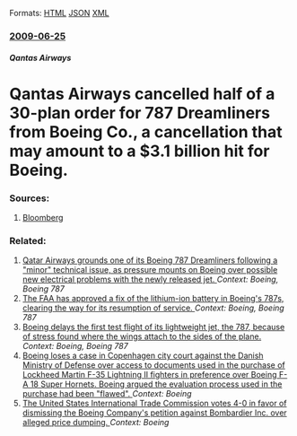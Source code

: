 
Formats: [HTML](/news/2009/06/25/qantas-airways-cancelled-half-of-a-30-plan-order-for-787-dreamliners-from-boeing-co-a-cancellation-that-may-amount-to-a-3-1-billion-hit.html)  [JSON](/news/2009/06/25/qantas-airways-cancelled-half-of-a-30-plan-order-for-787-dreamliners-from-boeing-co-a-cancellation-that-may-amount-to-a-3-1-billion-hit.json)  [XML](/news/2009/06/25/qantas-airways-cancelled-half-of-a-30-plan-order-for-787-dreamliners-from-boeing-co-a-cancellation-that-may-amount-to-a-3-1-billion-hit.xml)  

### [2009-06-25](/news/2009/06/25/index.md)

##### Qantas Airways
#  Qantas Airways cancelled half of a 30-plan order for 787 Dreamliners from Boeing Co., a cancellation that may amount to a $3.1 billion hit for Boeing. 




### Sources:

1. [Bloomberg](https://www.bloomberg.com/apps/news?pid=20601081&sid=a4c2a8yjSRhU)

### Related:

1. [Qatar Airways grounds one of its Boeing 787 Dreamliners following a "minor" technical issue, as pressure mounts on Boeing over possible new electrical problems with the newly released jet. ](/news/2013/07/26/qatar-airways-grounds-one-of-its-boeing-787-dreamliners-following-a-minor-technical-issue-as-pressure-mounts-on-boeing-over-possible-new.md) _Context: Boeing, Boeing 787_
2. [The FAA has approved a fix of the lithium-ion battery in Boeing's 787s, clearing the way for its resumption of service. ](/news/2013/04/19/the-faa-has-approved-a-fix-of-the-lithium-ion-battery-in-boeing-s-787s-clearing-the-way-for-its-resumption-of-service.md) _Context: Boeing, Boeing 787_
3. [ Boeing delays the first test flight of its lightweight jet, the 787, because of stress found where the wings attach to the sides of the plane. ](/news/2009/06/23/boeing-delays-the-first-test-flight-of-its-lightweight-jet-the-787-because-of-stress-found-where-the-wings-attach-to-the-sides-of-the-pla.md) _Context: Boeing, Boeing 787_
4. [Boeing loses a case in Copenhagen city court against the Danish Ministry of Defense over access to documents used in the purchase of Lockheed Martin F-35 Lightning II fighters in preference over Boeing F-A 18 Super Hornets. Boeing argued the evaluation process used in the purchase had been "flawed". ](/news/2018/03/23/boeing-loses-a-case-in-copenhagen-city-court-against-the-danish-ministry-of-defense-over-access-to-documents-used-in-the-purchase-of-lockhee.md) _Context: Boeing_
5. [The United States International Trade Commission votes 4-0 in favor of dismissing the Boeing Company's petition against Bombardier Inc. over alleged price dumping. ](/news/2018/01/26/the-united-states-international-trade-commission-votes-4a0-in-favor-of-dismissing-the-boeing-company-s-petition-against-bombardier-inc-ov.md) _Context: Boeing_
